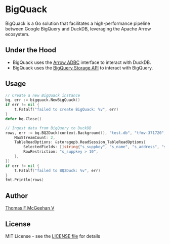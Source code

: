 # BigQuack

BigQuack is a Go solution that facilitates a high-performance pipeline between Google BigQuery and DuckDB, leveraging the Apache Arrow ecosystem.

## Under the Hood

- BigQuack uses the [Arrow ADBC](https://arrow.apache.org/docs/go/adbc/) interface to interact with DuckDB.
- BigQuack uses the [BigQuery Storage API](https://cloud.google.com/bigquery/docs/reference/storage) to interact with BigQuery.

## Usage

```go
// Create a new BigQuack instance
bq, err := bigquack.NewBigQuack()
if err != nil {
    t.Fatalf("failed to create BigQuack: %v", err)
}
defer bq.Close()

// Ingest data from BigQuery to DuckDB
rows, err := bq.BQ2Duck(context.Background(), "test.db", "tfmv-371720", "tpch", "supplier", &bigquack.BigQueryReaderOptions{
    MaxStreamCount: 2,
    TableReadOptions: &storagepb.ReadSession_TableReadOptions{
        SelectedFields: []string{"s_suppkey", "s_name", "s_address", "s_nationkey", "s_phone", "s_acctbal", "s_comment"},
        RowRestriction: "s_suppkey > 10",
    },
})
if err != nil {
    t.Fatalf("failed to BQ2Duck: %v", err)
}
fmt.Println(rows)
```

## Author

[Thomas F McGeehan V](https://github.com/TFMV)

## License

MIT License - see the [LICENSE file](LICENSE) for details
